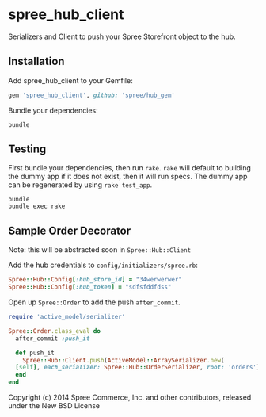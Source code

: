 spree_hub_client
================

Serializers and Client to push your Spree Storefront object to the hub.


Installation
------------

Add spree_hub_client to your Gemfile:

```ruby
gem 'spree_hub_client', github: 'spree/hub_gem'
```

Bundle your dependencies:

```shell
bundle
```

Testing
-------

First bundle your dependencies, then run `rake`. `rake` will default to building the dummy app if it does not exist, then it will run specs. The dummy app can be regenerated by using `rake test_app`.

```shell
bundle
bundle exec rake
```

Sample Order Decorator
----------------------

Note: this will be abstracted soon in `Spree::Hub::Client`

Add the hub credentials to `config/initializers/spree.rb`:

```ruby
Spree::Hub::Config[:hub_store_id] = "34werwerwer"
Spree::Hub::Config[:hub_token] = "sdfsfddfdss"

```

Open up `Spree::Order` to add the push `after_commit`.

```ruby
require 'active_model/serializer'

Spree::Order.class_eval do
  after_commit :push_it

  def push_it
    Spree::Hub::Client.push(ActiveModel::ArraySerializer.new(
  [self], each_serializer: Spree::Hub::OrderSerializer, root: 'orders').to_json)
  end
end
```

Copyright (c) 2014 Spree Commerce, Inc. and other contributors, released under the New BSD License
